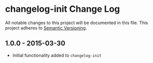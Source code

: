 # changelog-init Change Log
All notable changes to this project will be documented in this file.
This project adheres to [Semantic Versioning](http://semver.org/).

## 1.0.0 - 2015-03-30
* Initial functionality added to `changelog-init`


